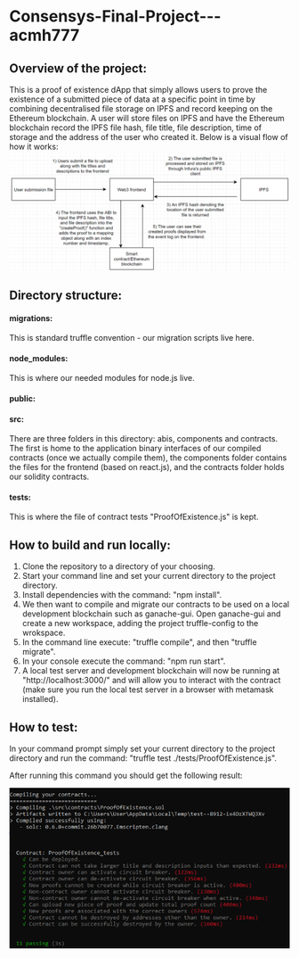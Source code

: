 # Consensys-Final-Project---acmh777

## Overview of the project:

This is a proof of existence dApp that simply allows users to prove the existence of a submitted piece of data at a specific point in time by combining decentralised file storage on IPFS and record keeping on the Ethereum blockchain. A user will store files on IPFS and have the Ethereum blockchain record the IPFS file hash, file title, file description, time of storage and the address of the user who created it. Below is a visual flow of how it works: 
![diagram](https://github.com/acmh777/Consensys-Final-Project---acmh777/blob/main/readme_images/diagram.PNG)

## Directory structure:
#### migrations:
This is standard truffle convention - our migration scripts live here.

#### node_modules:
This is where our needed modules for node.js live.

#### public:


#### src:
There are three folders in this directory: abis, components and contracts. The first is home to the application binary interfaces of our compiled contracts (once we actually compile them), the components folder contains the files for the frontend (based on react.js), and the contracts folder holds our solidity contracts.

#### tests:
This is where the file of contract tests "ProofOfExistence.js" is kept. 

## How to build and run locally:

1) Clone the repository to a directory of your choosing.
2) Start your command line and set your current directory to the project directory.
3) Install dependencies with the command: "npm install".
4) We then want to compile and migrate our contracts to be used on a local development blockchain such as ganache-gui. Open ganache-gui and create a new workspace, adding the project truffle-config to the wrokspace. 
5) In the command line execute: "truffle compile", and then "truffle migrate".
6) In your console execute the command: "npm run start".
7) A local test server and development blockchain will now be running at "http://localhost:3000/" and will allow you to interact with the contract (make sure you run the local test server in a browser with metamask installed).

## How to test:
In your command prompt simply set your current directory to the project directory and run the command: "truffle test ./tests/ProofOfExistence.js".

After running this command you should get the following result:

![passed_tests](https://github.com/acmh777/Consensys-Final-Project---acmh777/blob/main/readme_images/passed_tests.PNG)
